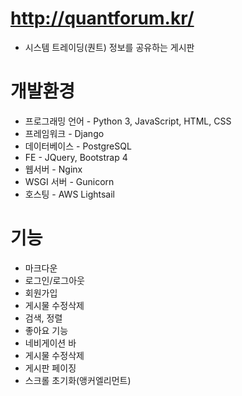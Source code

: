 # http://quantforum.kr/
* 시스템 트레이딩(퀀트) 정보를 공유하는 게시판

# 개발환경
* 프로그래밍 언어 - Python 3, JavaScript, HTML, CSS
* 프레임워크 - Django
* 데이터베이스 - PostgreSQL
* FE - JQuery, Bootstrap 4
* 웹서버 - Nginx
* WSGI 서버 - Gunicorn
* 호스팅 - AWS Lightsail

# 기능
* 마크다운
* 로그인/로그아웃
* 회원가입
* 게시물 수정삭제
* 검색, 정렬
* 좋아요 기능
* 네비게이션 바 
* 게시물 수정삭제
* 게시판 페이징
* 스크롤 초기화(앵커엘리먼트)
